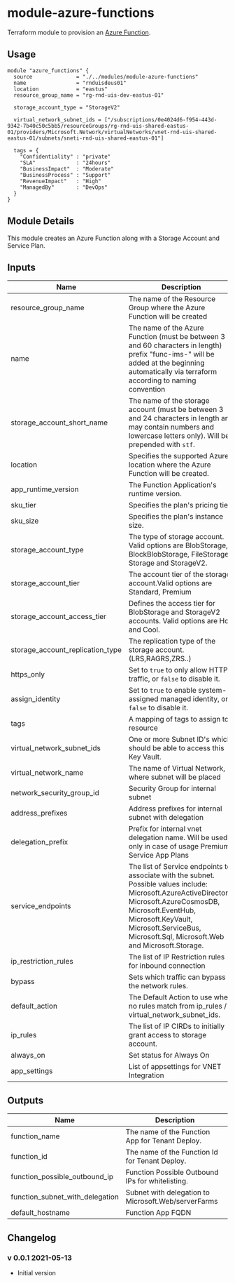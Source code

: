 # module-azure-functions

Terraform module to provision an [Azure Function](<https://docs.microsoft.com/en-us/azure/azure-functions/functions-overview/>).

## Usage

```HCL
module "azure_functions" {
  source              = "./../modules/module-azure-functions"
  name                = "rnduisdeus01"
  location            = "eastus"
  resource_group_name = "rg-rnd-uis-dev-eastus-01"

  storage_account_type = "StorageV2"

  virtual_network_subnet_ids = ["/subscriptions/0e4024d6-f954-443d-9342-7b40c50c5bb5/resourceGroups/rg-rnd-uis-shared-eastus-01/providers/Microsoft.Network/virtualNetworks/vnet-rnd-uis-shared-eastus-01/subnets/sneti-rnd-uis-shared-eastus-01"]

  tags = {
    "Confidentiality" : "private"
    "SLA"             : "24hours"
    "BusinessImpact"  : "Moderate"
    "BusinessProcess" : "Support"
    "RevenueImpact"   : "High"
    "ManagedBy"       : "DevOps"
  }
}
```
## Module Details

This module creates an Azure Function along with a Storage Account and Service Plan.

## Inputs

| Name | Description | Type | Default | Required |
|------|-------------|:----:|:-------:|:--------:|
| resource_group_name | The name of the Resource Group where the Azure Function will be created | string | n/a | yes |
| name | The name of the Azure Function (must be between 3 and 60 characters in length) prefix "func-ims-" will be added at the beginning automatically via terraform according to naming convention| string | n/a | yes |
| storage_account_short_name | The name of the storage account (must be between 3 and 24 characters in length and may contain numbers and lowercase letters only). Will be prepended with `stf`. | string | n/a | yes |
| location | Specifies the supported Azure location where the Azure Function will be created. | string | eastus | yes |
| app_runtime_version | The Function Application's runtime version. | string | `~3` | yes |
| sku_tier | Specifies the plan's pricing tier. | string | `"Dynamic"` | yes |
| sku_size | Specifies the plan's instance size. | string | `"Y1"` | yes |
| storage_account_type | The type of storage account. Valid options are BlobStorage, BlockBlobStorage, FileStorage, Storage and StorageV2. | string | StorageV2 | yes |
| storage_account_tier |  The account tier of the storage account.Valid options are Standard, Premium | string | Standard | yes |
| storage_account_access_tier | Defines the access tier for BlobStorage and StorageV2 accounts. Valid options are Hot and Cool. | string | Cool | yes |
| storage_account_replication_type | The replication type of the storage account. (LRS,RAGRS,ZRS..) | string | RAGRS | yes |
| https_only | Set to `true` to only allow HTTPS traffic, or `false` to disable it. | bool | true | yes |
| assign_identity | Set to `true` to enable system-assigned managed identity, or `false` to disable it. | bool | true | yes |
| tags | A mapping of tags to assign to resource | map | `{}` | no |
| virtual_network_subnet_ids | One or more Subnet ID's which should be able to access this Key Vault. | list | `<list>` | no |
| virtual_network_name | The name of Virtual Network, where subnet will be placed | string | "" | yes |
| network_security_group_id | Security Group for internal subnet | string | "" | yes |
| address_prefixes | Address prefixes for internal subnet with delegation | "10.0.3.0/24" | yes |
| delegation\_prefix | Prefix for internal vnet delegation name. Will be used only in case of usage Premium Service App Plans | string | "to-sneti" | no |
| service\_endpoints | The list of Service endpoints to associate with the subnet. Possible values include: Microsoft.AzureActiveDirectory, Microsoft.AzureCosmosDB, Microsoft.EventHub, Microsoft.KeyVault, Microsoft.ServiceBus, Microsoft.Sql, Microsoft.Web and Microsoft.Storage. | list | `<list>` | no |
| ip_restriction_rules | The list of IP Restriction rules for inbound connection | list | `<list>` | yes |
| bypass | Sets which traffic can bypass the network rules. | list | `["AzureServices"]` | no |
| default_action | The Default Action to use when no rules match from ip_rules / virtual_network_subnet_ids. | string | `"Deny"` | no |
| ip_rules | The list of IP CIRDs to initially grant access to storage account. | list(string) | n/a | no |
| always_on | Set status for Always On | bool | true | yes |
| app_settings | List of appsettings for VNET Integration | map | null | yes |

## Outputs

| Name | Description |
|------|-------------|
| function_name | The name of the Function App for Tenant Deploy. |
| function_id | The name of the Function Id for Tenant Deploy. |
| function_possible_outbound_ip | Function Possible Outbound IPs for whitelisting. |
| function_subnet_with_delegation | Subnet with delegation to Microsoft.Web/serverFarms |
| default_hostname | Function App FQDN |

## Changelog

### v 0.0.1 2021-05-13

* Initial version
